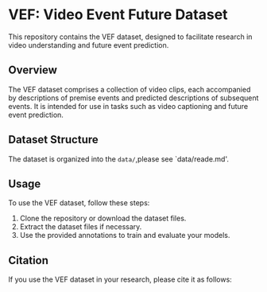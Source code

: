 # VEF: Video Event Future Dataset

This repository contains the VEF dataset, designed to facilitate research in video understanding and future event prediction.

## Overview

The VEF dataset comprises a collection of video clips, each accompanied by descriptions of premise events and predicted descriptions of subsequent events. It is intended for use in tasks such as video captioning and future event prediction.

## Dataset Structure

The dataset is organized into the `data/`,please see `data/reade.md'.


## Usage

To use the VEF dataset, follow these steps:

1. Clone the repository or download the dataset files.
2. Extract the dataset files if necessary.
3. Use the provided annotations to train and evaluate your models.

## Citation

If you use the VEF dataset in your research, please cite it as follows:
